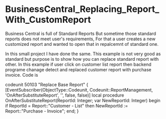 # BusinessCentral_Replacing_Report_With_CustomReport
Business Central is full of Standard Reports But sometime those standard reports does not meet user's requirements, For that a user creates a 
new customized report and wanted to open that in repalcemnt of standard one.

In this small project I have done the same.
This example is not very good as standard but purpose is to show how you can replace standard report with other.
In this example if user click on customer list report then backend programe chanage detect and replaced customer report with purchase invoice.
Code is 

codeunit 50103 "Replace Base Report"
{
    [EventSubscriber(ObjectType::Codeunit, Codeunit::ReportManagement, 'OnAfterSubstituteReport', '', false, false)]
    local procedure OnAfterSubstituteReport(ReportId: Integer; var NewReportId: Integer)
    begin
        if ReportId = Report::"Customer - List"
        then
            NewReportId := Report::"Purchase - Invoice";
    end;
}
